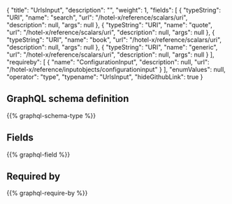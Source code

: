 {
  "title": "UrlsInput",
  "description": "",
  "weight": 1,
  "fields": [
    {
      "typeString": "URI",
      "name": "search",
      "url": "/hotel-x/reference/scalars/uri",
      "description": null,
      "args": null
    },
    {
      "typeString": "URI",
      "name": "quote",
      "url": "/hotel-x/reference/scalars/uri",
      "description": null,
      "args": null
    },
    {
      "typeString": "URI",
      "name": "book",
      "url": "/hotel-x/reference/scalars/uri",
      "description": null,
      "args": null
    },
    {
      "typeString": "URI",
      "name": "generic",
      "url": "/hotel-x/reference/scalars/uri",
      "description": null,
      "args": null
    }
  ],
  "requireby": [
    {
      "name": "ConfigurationInput",
      "description": null,
      "url": "/hotel-x/reference/inputobjects/configurationinput"
    }
  ],
  "enumValues": null,
  "operator": "type",
  "typename": "UrlsInput",
  "hideGithubLink": true
}
## GraphQL schema definition

{{% graphql-schema-type %}}

## Fields

{{% graphql-field %}}

## Required by

{{% graphql-require-by %}}
